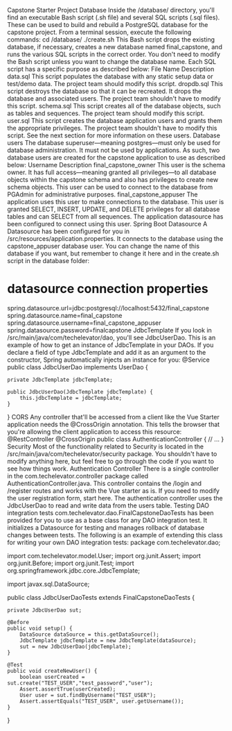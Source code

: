 Capstone Starter Project
Database
Inside the <project-root>/database/ directory, you'll find an executable Bash script (.sh file) and several SQL scripts (.sql files). These can be used to build and rebuild a PostgreSQL database for the capstone project.
From a terminal session, execute the following commands:
cd <project-root>/database/
./create.sh
This Bash script drops the existing database, if necessary, creates a new database named final_capstone, and runs the various SQL scripts in the correct order. You don't need to modify the Bash script unless you want to change the database name.
Each SQL script has a specific purpose as described below:
File Name	Description
data.sql	This script populates the database with any static setup data or test/demo data. The project team should modify this script.
dropdb.sql	This script destroys the database so that it can be recreated. It drops the database and associated users. The project team shouldn't have to modify this script.
schema.sql	This script creates all of the database objects, such as tables and sequences. The project team should modify this script.
user.sql	This script creates the database application users and grants them the appropriate privileges. The project team shouldn't have to modify this script. 
See the next section for more information on these users.
Database users
The database superuser—meaning postgres—must only be used for database administration. It must not be used by applications. As such, two database users are created for the capstone application to use as described below:
Username	Description
final_capstone_owner	This user is the schema owner. It has full access—meaning granted all privileges—to all database objects within the capstone schema and also has privileges to create new schema objects. This user can be used to connect to the database from PGAdmin for administrative purposes.
final_capstone_appuser	The application uses this user to make connections to the database. This user is granted SELECT, INSERT, UPDATE, and DELETE privileges for all database tables and can SELECT from all sequences. The application datasource has been configured to connect using this user.
Spring Boot
Datasource
A Datasource has been configured for you in /src/resources/application.properties. It connects to the database using the capstone_appuser database user. You can change the name of this database if you want, but remember to change it here and in the create.sh script in the database folder:
# datasource connection properties
spring.datasource.url=jdbc:postgresql://localhost:5432/final_capstone
spring.datasource.name=final_capstone
spring.datasource.username=final_capstone_appuser
spring.datasource.password=finalcapstone
JdbcTemplate
If you look in /src/main/java/com/techelevator/dao, you'll see JdbcUserDao. This is an example of how to get an instance of JdbcTemplate in your DAOs. If you declare a field of type JdbcTemplate and add it as an argument to the constructor, Spring automatically injects an instance for you:
@Service
public class JdbcUserDao implements UserDao {

    private JdbcTemplate jdbcTemplate;

    public JdbcUserDao(JdbcTemplate jdbcTemplate) {
        this.jdbcTemplate = jdbcTemplate;
    }
}
CORS
Any controller that'll be accessed from a client like the Vue Starter application needs the @CrossOrigin annotation. This tells the browser that you're allowing the client application to access this resource:
@RestController
@CrossOrigin
public class AuthenticationController {
    // ...
}
Security
Most of the functionality related to Security is located in the /src/main/java/com/techelevator/security package. You shouldn't have to modify anything here, but feel free to go through the code if you want to see how things work.
Authentication Controller
There is a single controller in the com.techelevator.controller package called AuthenticationController.java.
This controller contains the /login and /register routes and works with the Vue starter as is. If you need to modify the user registration form, start here.
The authentication controller uses the JdbcUserDao to read and write data from the users table.
Testing
DAO integration tests
com.techelevator.dao.FinalCapstoneDaoTests has been provided for you to use as a base class for any DAO integration test. It initializes a Datasource for testing and manages rollback of database changes between tests.
The following is an example of extending this class for writing your own DAO integration tests:
package com.techelevator.dao;

import com.techelevator.model.User;
import org.junit.Assert;
import org.junit.Before;
import org.junit.Test;
import org.springframework.jdbc.core.JdbcTemplate;

import javax.sql.DataSource;

public class JdbcUserDaoTests extends FinalCapstoneDaoTests {

    private JdbcUserDao sut;

    @Before
    public void setup() {
        DataSource dataSource = this.getDataSource();
        JdbcTemplate jdbcTemplate = new JdbcTemplate(dataSource);
        sut = new JdbcUserDao(jdbcTemplate);
    }

    @Test
    public void createNewUser() {
        boolean userCreated = sut.create("TEST_USER","test_password","user");
        Assert.assertTrue(userCreated);
        User user = sut.findByUsername("TEST_USER");
        Assert.assertEquals("TEST_USER", user.getUsername());
    }

}